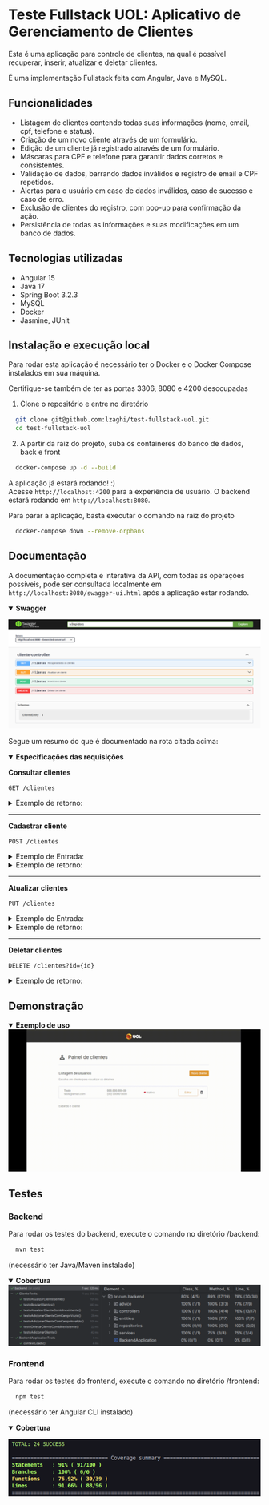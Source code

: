 # Teste Fullstack UOL: Aplicativo de Gerenciamento de Clientes

Esta é uma aplicação para controle de clientes, na qual é possível recuperar, inserir, atualizar e deletar clientes.

É uma implementação Fullstack feita com Angular, Java e MySQL.


## Funcionalidades

- Listagem de clientes contendo todas suas informações (nome, email, cpf, telefone e status).
- Criação de um novo cliente através de um formulário.
- Edição de um cliente já registrado através de um formulário.
- Máscaras para CPF e telefone para garantir dados corretos e consistentes.
- Validação de dados, barrando dados inválidos e registro de email e CPF repetidos.
- Alertas para o usuário em caso de dados inválidos, caso de sucesso e caso de erro.
- Exclusão de clientes do registro, com pop-up para confirmação da ação.
- Persistência de todas as informações e suas modificações em um banco de dados.


## Tecnologias utilizadas
- Angular 15
- Java 17
- Spring Boot 3.2.3
- MySQL
- Docker
- Jasmine, JUnit


## Instalação e execução local

Para rodar esta aplicação é necessário ter o Docker e o Docker Compose instalados em sua máquina.

Certifique-se também de ter as portas 3306, 8080 e 4200 desocupadas


1. Clone o repositório e entre no diretório
```bash
  git clone git@github.com:lzaghi/test-fullstack-uol.git
  cd test-fullstack-uol
```

2. A partir da raiz do projeto, suba os containeres do banco de dados, back e front
```bash
  docker-compose up -d --build
```

A aplicação já estará rodando! :)</br>
Acesse ```http://localhost:4200``` para a experiência de usuário. O backend estará rodando em ```http://localhost:8080```.


Para parar a aplicação, basta executar o comando na raiz do projeto
```bash
  docker-compose down --remove-orphans
```


## Documentação

A documentação completa e interativa da API, com todas as operações possíveis, pode ser consultada localmente em ```http://localhost:8080/swagger-ui.html``` após a aplicação estar rodando.

<details open>
<summary style="font-weight: bold;">Swagger</summary>

![](assets/swagger.png)

</details>


Segue um resumo do que é documentado na rota citada acima:
<details open>
<summary><strong>Especificações das requisições</strong></summary>

<strong>Consultar clientes</strong>

```http
GET /clientes
```
<details><summary>Exemplo de retorno:</summary></br>

Status 200:
```json
[
  {
    "id": 1,
    "nome": "Exemplo da Silva",
    "email": "exemplo@email.com",
    "cpf": "12345678900",
    "telefone": "00123456789",
    "status": "Ativo"
  },
  {
    "id": 2,
    "nome": "Teste Oliveira",
    "email": "teste@email.com",
    "cpf": "97865432100",
    "telefone": "0087654321",
    "status": "Inativo"
  },
]
```
</details>

----

<strong>Cadastrar cliente</strong>

```http
POST /clientes
```
<details><summary>Exemplo de Entrada:</summary></br>

```json
{
    "nome": "Exemplo da Silva",
    "email": "exemplo@email.com",
    "cpf": "12345678900",
    "telefone": "00123456789",
    "status": "Ativo"
  }
```
Todos os campos são obrigatórios.
- email deve ter um formato válido e ser único
- cpf deve ter 11 dígitos e ser único
- telefone deve ter 10 ou 11 dígitos (ddd + número de 8 ou 9 dígitos)
- status deve ser "Ativo", "Inativo", "Desativado" ou "Aguardando ativação"

</details>

<details><summary>Exemplo de retorno:</summary></br>

Em caso de sucesso - status 201:
```json
{
    "id": 1,
    "nome": "Exemplo da Silva",
    "email": "exemplo@email.com",
    "cpf": "12345678900",
    "telefone": "00123456789",
    "status": "Ativo"
  }
```

Em caso de erro - status 400:
```json
{
  "erro no campo 'nome'": "campo 'nome' é obrigatório",
  "erro no campo 'email'": "formato de email inválido",
  "erro no campo 'status'": "valor de status inválido"
}
```
Ou então:
```json
{
  "Erro": "Email já cadastrado",
}
```
```json
{
  "Erro": "CPF já cadastrado",
}
```
</details>

----

<strong>Atualizar clientes</strong>

```http
PUT /clientes
```
<details><summary>Exemplo de Entrada:</summary></br>

```json
{
    "id": 1,
    "nome": "Exemplo da Silva",
    "email": "exemplo@email.com",
    "cpf": "99900099900",
    "telefone": "00123456789",
    "status": "Ativo"
  }
```
Todos os campos são obrigatórios.
- id deve ser existente no banco de dados
- email deve ter um formato válido e ser único
- cpf deve ter 11 dígitos e ser único
- telefone deve ter 10 ou 11 dígitos (ddd + número de 8 ou 9 dígitos)
- status deve ser "Ativo", "Inativo", "Desativado" ou "Aguardando ativação"

</details>

<details><summary>Exemplo de retorno:</summary></br>

Em caso de sucesso - status 200:
```json
{
    "id": 1,
    "nome": "Exemplo da Silva",
    "email": "exemplo@email.com",
    "cpf": "99900099900",
    "telefone": "00123456789",
    "status": "Ativo"
  }
```

Em caso de erro - status 404:

```json
{
  "Cliente não encontrado"
}
```

Status 400:
```json
{
  "campo 'id' é obrigatório"
}
```
```json
{
  "erro no campo 'nome'": "campo 'nome' é obrigatório",
  "erro no campo 'email'": "formato de email inválido",
  "erro no campo 'status'": "valor de status inválido"
}
```
Ou então:
```json
{
  "Erro": "Email já cadastrado",
}
```
```json
{
  "Erro": "CPF já cadastrado",
}
```
</details>

----

<strong>Deletar clientes</strong>

```http
DELETE /clientes?id={id}
```
<details><summary>Exemplo de retorno:</summary></br>

Em caso de sucesso - status 204:
```http
no content
```
Em caso de erro - status 404:
```json
{
  "Cliente não encontrado"
}
```
</details>
</details>

## Demonstração

<details open>
<summary style="font-weight: bold;">Exemplo de uso</summary>

<img src="assets/demo-uol.gif" alt="GIF demonstrativo">

</details>

## Testes

### Backend

Para rodar os testes do backend, execute o comando no diretório /backend:
```bash
  mvn test
```
(necessário ter Java/Maven instalado)

<details open>
<summary style="font-weight: bold;">Cobertura</summary>

<img src='assets/testes-back.png' alt='Cobertura de testes backend' width=700px />

</details>


### Frontend

Para rodar os testes do frontend, execute o comando no diretório /frontend:
```bash
  npm test
```
(necessário ter Angular CLI instalado)

<details open>
<summary style="font-weight: bold;">Cobertura</summary>

![](assets/testes-front.png)
</details>



